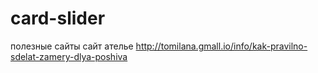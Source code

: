# card-slider
полезные сайты 
сайт ателье http://tomilana.gmall.io/info/kak-pravilno-sdelat-zamery-dlya-poshiva
